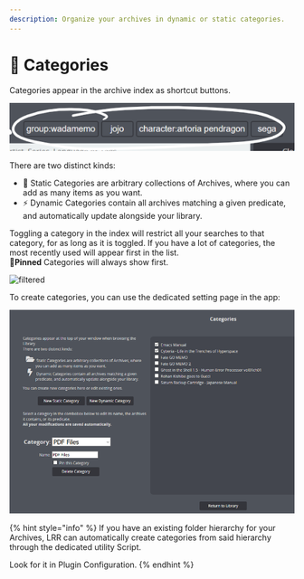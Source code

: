 ```yaml
---
description: Organize your archives in dynamic or static categories.
---
```


# 📂 Categories

Categories appear in the archive index as shortcut buttons.

![Example categories](<../.gitbook/assets/favtags (1).jpg>)

There are two distinct kinds:

* 📁 Static Categories are arbitrary collections of Archives, where you can add as many items as you want.
* ⚡ Dynamic Categories contain all archives matching a given predicate, and automatically update alongside your library.

Toggling a category in the index will restrict all your searches to that category, for as long as it is toggled. If you have a lot of categories, the most recently used will appear first in the list.\
**📌Pinned** Categories will always show first.

![filtered](../.gitbook/assets/category\_filtered.png)

To create categories, you can use the dedicated setting page in the app:

![Category creation page](../.gitbook/assets/categories.png)

{% hint style="info" %}
If you have an existing folder hierarchy for your Archives, LRR can automatically create categories from said hierarchy through the dedicated utility Script.

Look for it in Plugin Configuration.
{% endhint %}
